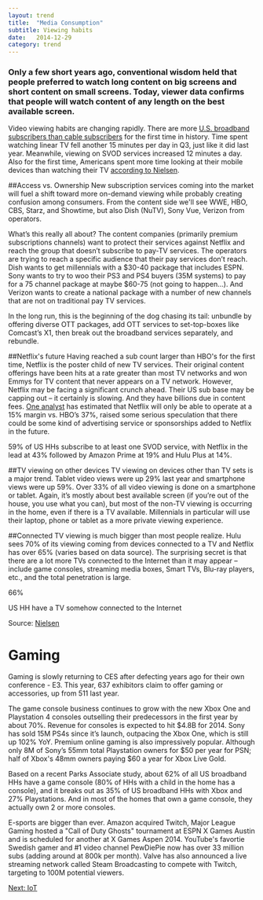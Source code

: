 ```yaml
---
layout: trend
title:  "Media Consumption"
subtitle: Viewing habits
date:   2014-12-29
category: trend
---
```



<section>
<h3>Only a few short years ago, conventional wisdom held that people preferred to watch long content on big screens and short content on small screens. Today, viewer data confirms that people will watch content of any length on the best available screen.</h3>
</section>

Video viewing habits are changing rapidly. There are more [U.S. broadband subscribers than cable subscribers](http://www.multichannel.com/news/technology/cable-broadband-subs-surpass-cable-tv-subs-lrg/383197) for the first time in history. Time spent watching linear TV fell another 15 minutes per day in Q3, just like it did last year. Meanwhile, viewing on SVOD services increased 12 minutes a day. Also for the first time, Americans spent more time looking at their mobile devices than watching their TV [according to Nielsen](http://www.nielsen.com/us/en/insights/news/2014/whats-empowering-the-new-digital-consumer.html). 

##Access vs. Ownership 
New subscription services coming into the market will fuel a shift toward more on-demand viewing while probably creating confusion among consumers. From the content side we'll see WWE, HBO, CBS, Starz, and Showtime, but also Dish (NuTV), Sony Vue, Verizon from operators.

What’s this really all about?  The content companies (primarily premium subscriptions channels) want to protect their services against Netflix and reach the group that doesn’t subscribe to pay-TV services.  The operators are trying to reach a specific audience that their pay services don’t reach. Dish wants to get millennials with a $30-40 package that includes ESPN.  Sony wants to try to woo their PS3 and PS4 buyers (35M systems) to pay for a 75 channel package at maybe $60-75 (not going to happen…). And Verizon wants to create a national package with a number of new channels that are not on traditional pay TV services. 
<!-- 
Will any succeed?  Probably HBO and some of the other premium services driven by great original content (36% said in a [Horizon Media survey](http://www.mediapost.com/publications/article/237098/horizon-media-more-than-one-third-of-consumers-in.html) that they would subscribe to a la carte HBO)...who doesn't love Game of Thrones?.  But they will need to clamp down on password sharing to make it work.  --> 

In the long run, this is the beginning of the dog chasing its tail: unbundle by offering diverse OTT packages, add OTT services to set-top-boxes like Comcast’s X1, then break out the broadband services separately, and rebundle.
<!-- 
#Cord-cutting
Cord-shaving is happening, as is cord-cutting, though it’s not the race to the door some might have you believe. Since 2008, the number of homes with pay-TV has increased 3.77% to 100.7M HH, but the number of non-pay-TV HH have risen 13.6%. 
On average, 74% of HH subscribe to pay TV, 16% have cancelled (at some point, not just recently) and 10% have never subscribed. In 2014, ATT and Verizon added video subs, but all the other pay TV companies lost, and the market evidence is that the primary driver is cost. For those who are cutting the cord, the primary reason stated for doing so is the availability of content from OTT services and on devices that allow  consumers to see content on the TV. According to PwC – number of 18-24 year olds with pay TV subs dropped 6% to just 71% in the last year -->

##Netflix's future
Having reached a sub count larger than HBO's for the first time, Netflix is the poster child of new TV services.  Their original content offerings have been hits at a rate greater than most TV networks and won Emmys for TV content that never appears on a TV network. However, Netflix may be facing a significant crunch ahead.  Their US sub base may be capping out – it certainly is slowing.  And they have billions due in content fees.  [One analyst](http://www.forbes.com/sites/markrogowsky/2014/10/15/netflix-still-mails-dvds-too-but-for-how-much-longer/) has estimated that Netflix will only be able to operate at a 15% margin vs. HBO’s 37%, raised some serious speculation that there could be some kind of advertising service or sponsorships added to Netflix in the future.

59% of US HHs subscribe to at least one SVOD service, with Netflix in the lead at 43% followed by Amazon Prime at 19% and Hulu Plus at 14%.

<!-- <div class="grid">
    <div class="col-1-2-xs">
        <div class="stat">
            <p class="stat-num">59%</p>
            <p class="stat-text">US HH subscribe to at least one SVOD service</p>
        </div>
    </div>
    <div class="col-1-2-xs">      
            <div id="svod" class="chart chart-donut"></div>
    </div>
</div>
 -->
##TV viewing on other devices
TV viewing on devices other than TV sets is a major trend.  Tablet video views were up 29% last year and smartphone views were up 59%.  Over 33% of all video viewing is done on a smartphone or tablet. Again, it’s mostly about best available screen (if you’re out of the house, you use what you can), but most of the non-TV viewing is occurring in the home, even if there is a TV available.  Millennials in particular will use their laptop, phone or tablet as a more private viewing experience.

##Connected TV viewing is much bigger than most people realize.
Hulu sees 70% of its viewing coming from devices connected to a TV and Netflix has over 65% (varies based on data source).  The surprising secret is that there are a lot more TVs connected to the Internet than it may appear – include game consoles, streaming media boxes, Smart TVs, Blu-ray players, etc., and the total penetration is large. 

<div class="stat center-block">
    <p class="stat-num">66%</p>
    <p class="stat-text">US HH have a TV somehow connected to the Internet</p>
    <div class="source pull-right">Source: <a href="http://www.nielsen.com/us/en/insights/news/2014/whats-empowering-the-new-digital-consumer.html">Nielsen</a></div>
</div>


<!-- Game consoles are in over 46% of HHs and 28% use it as their main connected TV device.  At least three quarters use it at least once per week for non-gaming activities and nearly 40% access non-gaming content more than 10 hours per week. Of the HHs with a TV connected to the Internet by a device other than a console, Smart TVs come in second at 20% and small media boxes (SMBs) in third at 12%. While Netflix is available on a wide iOS and Android, it is mostly viewed at home on a big screen. Netflix's 65% connected viewing breaks out to 21% via game consoles/blu-ray players (overwhelmingly game consoles) and 44% on Smart TVs and SMBs. 7% of Netflix viewing is on laptops or desktops and only 7% is on mobile. --> 

<!-- 47% of video consumed on a TV now comes from non-linear sources, which includes time-shifting of linear TV plus other sources like SVOD services.  (Parks).  The primary driver of non-linear viewing is to watch a missed episode of a favorite TV show but for millennials, lower cost and less ads are nearly as important.

As SVOD services grab greater shares of the market, the decline in physical media usage continues - not surprisingly.  There are still 139M people that use DVD or BluRay players, but usage is down 2.4% since last year and 16% since 2011.  And disc sales are off 8%, while rentals in stores fell a full one third - even kiosk rentals are off 11%.  By the end of 2015, streaming services will be a bigger business than all of disc sales and viewers will watch three times as much on streaming as on discs.

The TV is still the primary device for video entertainment of all types or the broad audience (40%) but for millennials, the PC is tops at 37% followed by the TV at 21% and the smartphone comes in third at 17%.  However, for watching traditional TV programming, millennials watch 68% of the time on TV and 19% on their laptop – at the other end of the age spectrum, those over 55 watch 90% of their video on the TV and only 6% on a laptop or PC.

  Binge viewing – a phenomenon created originally by cable network marathons – has become a regular event for consumers, with 42% saying that once or twice a month they watch multiple episodes at one time, and 30% of pay-TV subs say they do it 3-5 times per month.  The favorite device for binge viewing is actually the DVR (43%) followed by traditional pay-TV VOD (19%) and a connected TV device (12%).  And network marathons still count as they rank 4th with 11%.

  Not surprisingly, peak viewing times for video on non-TV devices vary by device – desktop and laptop viewing is primarily during the day and peaks between noon and about 3pm, while tablets look much like TV, peaking in prime time, and smartphone viewing is flatter throughout the day with a slight peak in the evenings. 

  And shifting viewing is even affecting movies – Nielsen says movie attendance by people 12-24 was down 15% in 2014.  Which may have helped create Hollywood’s worst summer in 8 years. – overall attendance in 2014 was running 4.6% below 2013.
 -->

<!-- 
#Advertising Shifts
Advertisers spend money where the people are, and that is evident as dollars move from traditional media to digital media. Print in all forms is suffering and even “older” digital media is losing ground as money moves from display ads to online video.  TV is not exempt from this either as money is shifting from traditional TV to “television” as it exists in many new forms. One estimate says $4B in ad buys shifted in 2014.

Allstate, as an example, plans to move 20% of its ad dollars from TV to online in 2015.

And the data-driven buying and selling of online video is finding its way into TV advertising.  Not in auctions or real time bidding – that may never happen – but in the use of data to “cherry-pick” audiences by agencies and advertisers and “cherry-package” audiences by content providers. 

But to be clear, TV advertising still dwarfs digital video spending and all of digital advertising spending for that matter.  When advertisers want large reach with great engagement and exposure, TV is still the top buy.

Connected TV is become a desirable ad destination for buyers – it has TV-like engagement and quality without ad fraud and it reaches the unreachables on TV.  Nielsen will start using audio fingerprinting (ACR) to track SVOD and OTT services, which will make the advertising much easier to buy and sell.

Major digital advertising companies have grown larger than any traditional media.  Google is now larger that any “old media” with nearly $70B in ad revenue – Google alone is as big as half the global TV advertising spend.  And advertising is shifting to mobile as well.  As US digital companies expand globally, they expand their audience but not necessarily their revenue base - Facebook gets 72% of its revenue ($2.7B in Q2) from US, Canada and Europe, but only 38% of the people (1.3B total/mo)

Time-shifting is becoming increasingly important in advertising buying for TV, and for the first time, ad deals are being made around “C7” or total viewing over a 7 day period.  As an example, let’s look at the viewing of FX’s “Sons of Anarchy.”  In 2008 when the show premiered, 77% of the viewing was live and live plus same day was 85%.  By season 6 in 2013, only 43% was live and live plus same day was down to 62%.  31% of the viewing came in days 1-3 and total viewing in the week following a show’s premiere represented 38% of the total audience.

Advertising in long form “TV” content is growing via the Internet.  Total video views grew by 23% last year and ad views by 30%, but advertising in long form video (over 10 minutes) grew by 41%. -->

</div>
<div class="jumbo-inner jumbo--gaming">
	<div class="container container-wide">
		<div class="jumbo-text vcenter">
			<h1 class="hero">Gaming</h1>
		</div>
	</div>
</div>
<div class="container container-wide">

Gaming is slowly returning to CES after defecting years ago for their own conference - E3.  This year, 637 exhibitors claim to offer gaming or accessories, up from 511 last year.

The game console business continues to grow with the new Xbox One and Playstation 4 consoles outselling their predecessors in the first year by about 70%.  Revenue for consoles is expected to hit $4.8B for 2014.  Sony has sold 15M PS4s since it’s launch, outpacing the Xbox One, which is still up 102% YoY. Premium online gaming is also impressively popular. Although only 8M of Sony’s 55mm total Playstation owners for $50 per year for PSN; half of Xbox's 48mm owners paying $60 a year for Xbox Live Gold.

Based on a recent Parks Associate study, about 62% of all US broadband HHs have a game console (80% of HHs with a child in the home has a console), and it breaks out as 35% of US broadband HHs with Xbox and 27% Playstations. And in most of the homes that own a game console, they actually own 2 or more consoles.

E-sports are bigger than ever. Amazon acquired Twitch, Major League Gaming hosted a "Call of Duty Ghosts" tournament at ESPN X Games Austin and is scheduled for another at X Games Aspen 2014. YouTube's favortie Swedish gamer and #1 video channel PewDiePie now has over 33 million subs (adding around at 800k per month). Valve has also announced a live streaming network called Steam Broadcasting to compete with Twitch, targeting to 100M potential viewers.

<a href="/trend/2014/12/17/iot/" style="margin:40px 0;" class="btn btn-primary">Next: IoT</a>
